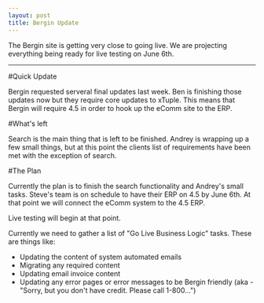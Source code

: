```yaml
---
layout: post
title: Bergin Update
---
```


The Bergin site is getting very close to going live. We are projecting everything being ready for live testing on June 6th. 

-----

#Quick Update

Bergin requested serveral final updates last week. Ben is finishing those updates now but they require core updates to xTuple. This means that Bergin will require 4.5 in order to hook up the eComm site to the ERP. 

#What's left

Search is the main thing that is left to be finished. Andrey is wrapping up a few small things, but at this point the clients list of requirements have been met with the exception of search.

#The Plan

Currently the plan is to finish the search functionality and Andrey's small tasks. Steve's team is on schedule to have their ERP on 4.5 by June 6th. At that point we will connect the eComm system to the 4.5 ERP. 

Live testing will begin at that point.

Currently we need to gather a list of "Go Live Business Logic" tasks. These are things like:

- Updating the content of system automated emails
- Migrating any required content
- Updating email invoice content
- Updating any error pages or error messages to be Bergin friendly (aka - "Sorry, but you don't have credit. Please call 1-800...")




